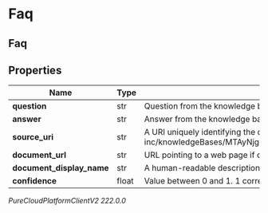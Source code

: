 # Faq

## Faq

## Properties

|Name | Type | Description | Notes|
|------------ | ------------- | ------------- | -------------|
| **question** | str | Question from the knowledge base that was matched to user request. | [optional] |
| **answer** | str | Answer from the knowledge base corresponding to the identified question. | [optional] |
| **source_uri** | str | A URI uniquely identifying the document, e.g. projects/acme-inc/knowledgeBases/MTAyNjgxNDU1Nzc3NTM1NzU0MjQ/documents/MTI5ODc3NzQzOTQ5MTc5NzgxMTI. | [optional] |
| **document_url** | str | URL pointing to a web page if document was sourced from a URL. | [optional] |
| **document_display_name** | str | A human-readable description of the document, e.g. &#39;Sample store FAQ&#39; | [optional] |
| **confidence** | float | Value between 0 and 1. 1 corresponds to very confident, 0 to not confident at all | [optional] |



_PureCloudPlatformClientV2 222.0.0_
